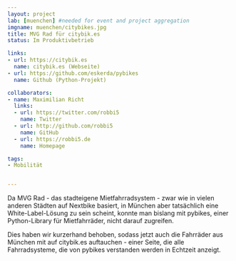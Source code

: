 ```yaml
---
layout: project
lab: [muenchen] #needed for event and project aggregation
imgname: muenchen/citybikes.jpg
title: MVG Rad für citybik.es
status: Im Produktivbetrieb

links:
- url: https://citybik.es
  name: citybik.es (Webseite)
- url: https://github.com/eskerda/pybikes
  name: Github (Python-Projekt)

collaborators:
- name: Maximilian Richt
  links:
  - url: https://twitter.com/robbi5
    name: Twitter
  - url: http://github.com/robbi5
    name: GitHub
  - url: https://robbi5.de
    name: Homepage

tags:
- Mobilität


---
```

Da MVG Rad - das stadteigene Mietfahrradsystem - zwar wie in vielen anderen Städten auf Nextbike basiert, in München aber tatsächlich eine White-Label-Lösung zu sein scheint, konnte man bislang mit pybikes, einer Python-Library für Mietfahrräder, nicht darauf zugreifen.

Dies haben wir kurzerhand behoben, sodass jetzt auch die Fahrräder aus München mit auf citybik.es auftauchen - einer Seite, die alle Fahrradsysteme, die von pybikes verstanden werden in Echtzeit anzeigt.
